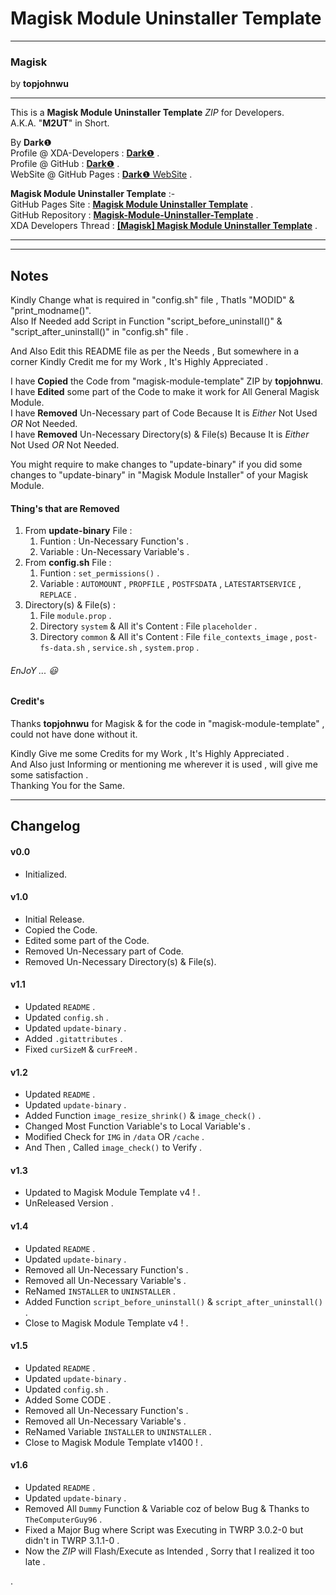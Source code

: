 # Magisk Module Uninstaller Template #  

----------

### Magisk ###  
by **topjohnwu**  

----------

This is a **Magisk Module Uninstaller Template** *ZIP* for Developers.  
A.K.A. "**M2UT**" in Short.  
  
By **Dark**❶  
Profile @ XDA-Developers : [**Dark**❶](http://forum.xda-developers.com/member.php?u=7292542 "XDA Profile") .  
Profile @ GitHub : [**Dark**❶](https://github.com/dark-1 "GitHub Profile") .   
WebSite @ GitHub Pages : [**Dark**❶ WebSite](https://dark-1.github.io "GitHub WebSite") .   
  
**Magisk Module Uninstaller Template** :-  
GitHub Pages Site : [**Magisk Module Uninstaller Template**](https://dark-1.github.io/Magisk-Module-Uninstaller-Template "GitHub Pages") .  
GitHub Repository : [**Magisk-Module-Uninstaller-Template**](https://github.com/dark-1/Magisk-Module-Uninstaller-Template "GitHub") .  
XDA Developers Thread : [**[Magisk] Magisk Module Uninstaller Template**](https://forum.xda-developers.com/apps/magisk/magisk-module-uninstaller-template-t3597600 "XDA Developers") .  
  

----------

----------

## Notes ##  
  
Kindly Change what is required in "config.sh" file , ThatIs "MODID" & "print_modname()".  
Also If Needed add Script in Function "script_before_uninstall()" & "script_after_uninstall()" in "config.sh" file .  
  
And Also Edit this README file as per the Needs , But somewhere in a corner Kindly Credit me for my Work , It's Highly Appreciated .  
  
I have **Copied** the Code from "magisk-module-template" ZIP by **topjohnwu**.  
I have **Edited** some part of the Code to make it work for All General Magisk Module.  
I have **Removed** Un-Necessary part of Code Because It is *Either* Not Used *OR* Not Needed.  
I have **Removed** Un-Necessary Directory(s) & File(s) Because It is *Either* Not Used *OR* Not Needed.  
  
You might require to make changes to "update-binary" if you did some changes to "update-binary" in "Magisk Module Installer" of your Magisk Module.    
  
#### Thing's that are Removed ####  
  
1. From **update-binary** File :  
    1. Funtion : Un-Necessary Function's .  
    2. Variable : Un-Necessary Variable's .  
2. From **config.sh** File :  
    1. Funtion : `set_permissions()` .  
    2. Variable : `AUTOMOUNT` , `PROPFILE` , `POSTFSDATA` , `LATESTARTSERVICE` , `REPLACE` .  
3. Directory(s) & File(s) :  
    1. File `module.prop` .  
    2. Directory `system` & All it's Content : File `placeholder` .  
    3. Directory `common` & All it's Content : File `file_contexts_image` , `post-fs-data.sh` , `service.sh` , `system.prop` .  
  
  
###### EnJoY ...  :smiley: ######  
  
#### Credit's ####
  
Thanks **topjohnwu** for Magisk & for the code in "magisk-module-template" , could not have done without it.  
  
Kindly Give me some Credits for my Work , It's Highly Appreciated .  
And Also just Informing or mentioning me wherever it is used , will give me some satisfaction .  
Thanking You for the Same.  
  

----------

## Changelog ##  
    
#### v0.0 ####  
- Initialized.  

#### v1.0 ####  
- Initial Release.  
- Copied the Code.  
- Edited some part of the Code.  
- Removed Un-Necessary part of Code.  
- Removed Un-Necessary Directory(s) & File(s).  
   
#### v1.1 ####  
- Updated `README` .  
- Updated `config.sh` .  
- Updated `update-binary` .  
- Added `.gitattributes` .  
- Fixed `curSizeM` & `curFreeM` .  
   
#### v1.2 ####  
- Updated `README` .  
- Updated `update-binary` .  
- Added Function `image_resize_shrink()` & `image_check()` .  
- Changed Most Function Variable's to Local Variable's .  
- Modified Check for `IMG` in `/data` OR `/cache` .  
- And Then , Called `image_check()` to Verify .  
   
#### v1.3 ####  
- Updated to Magisk Module Template v4 ! .  
- UnReleased Version .  
   
#### v1.4 ####  
- Updated `README` .  
- Updated `update-binary` .  
- Removed all Un-Necessary Function's .  
- Removed all Un-Necessary Variable's .  
- ReNamed `INSTALLER` to `UNINSTALLER` .   
- Added Function `script_before_uninstall()` & `script_after_uninstall()` .  
- Close to Magisk Module Template v4 ! .  
   
#### v1.5 ####  
- Updated `README` .  
- Updated `update-binary` .  
- Updated `config.sh` .  
- Added Some CODE .  
- Removed all Un-Necessary Function's .  
- Removed all Un-Necessary Variable's .  
- ReNamed Variable `INSTALLER` to `UNINSTALLER` .   
- Close to Magisk Module Template v1400 ! .  
   
#### v1.6 ####  
- Updated `README` .  
- Updated `update-binary` .  
- Removed All `Dummy` Function & Variable coz of below Bug & Thanks to `TheComputerGuy96` .  
- Fixed a Major Bug where Script was Executing in TWRP 3.0.2-0 but didn't in TWRP 3.1.1-0 .  
- Now the *ZIP* will Flash/Execute as Intended , Sorry that I realized it too late .  
  
.
